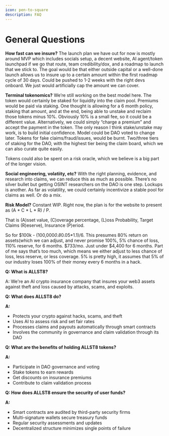 ```yaml
---
icon: pen-to-square
description: FAQ
---
```


# General Questions

**How fast can we insure?** The launch plan we have out for now is mostly around MVP which includes socials setup, a decent website, AI agent/token launchpad if we go that route, team credibility/dox, and a roadmap to launch that we stick to. The goal would be that either outside capital or a well-done launch allows us to insure up to a certain amount within the first roadmap cycle of 30 days. Could be pushed to 1-2 weeks with the right devs onboard. We just would artificially cap the amount we can cover.

**Terminal tokenomics?** We’re still working on the best model here. The token would certainly be staked for liquidity into the claim pool. Premiums would be paid via staking. One thought is allowing for a 6 month policy, staking that amount, and at the end, being able to unstake and reclaim those tokens minus 10%. Obviously 10% is a small fee, so it could be a different value. Alternatively, we could simply “charge a premium” and accept the payment in the token. The only reason I think stake/unstake may work, is to build initial confidence. Model could be DAO voted to change later. Tokens for fake claims/fraud/issues, would be burnt. Two/three tiers of staking for the DAO, with the highest tier being the claim board, which we can also curate quite easily.

Tokens could also be spent on a risk oracle, which we believe is a big part of the longer vision.

**Social engineering, volatiity, etc?** With the right planning, evidence, and research into claims, we can reduce this as much as possible. There’s no silver bullet but getting OSINT researchers on the DAO is one step. Lockups is another. As far as volatility, we could certainly incentivize a stable pool for claims as well. Or do a mix.

**Risk Model?** Constant WIP. Right now, the plan is for the website to present as (A \* C \* L \* R) / P.

That is (A)sset value, (C)overage percentage, (L)oss Probability, Target Claims (R)eserve), Insurance (P)eriod.

So for $100k - (100,00&#x30;_&#x30;.&#x38;_&#x30;.05\*1.1)/6. This presumes 80% return on assets(which we can adjust, and never promise 100%, 5% chance of loss, 110% reserve, for 6 months. $733/mo. Just under $4,400 for 6 months. Part of me says that’s too much, which means we either adjust to less chance of loss, less reserve, or less coverage. 5% is pretty high, it assumes that 5% of our industry loses 100% of their money every 6 months in a hack.



**Q: What is ALLST8?**

A: We're an AI crypto insurance company that insures your web3 assets against theft and loss caused by attacks, scams, and exploits.&#x20;

**Q: What does ALLST8 do?**

**A:**&#x20;

* Protects your crypto against hacks, scams, and theft
* Uses AI to assess risk and set fair rates
* Processes claims and payouts automatically through smart contracts
* Involves the community in governance and claim validation through its DAO

**Q: What are the benefits of holding ALLST8 tokens?**

**A:**

* Participate in DAO governance and voting
* Stake tokens to earn rewards
* Get discounts on insurance premiums
* Contribute to claim validation process

**Q: How does ALLST8 ensure the security of user funds?**

**A:**

* Smart contracts are audited by third-party security firms
* Multi-signature wallets secure treasury funds
* Regular security assessments and updates
* Decentralized structure minimizes single points of failure

